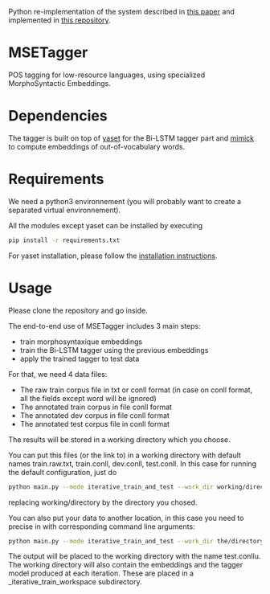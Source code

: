 Python re-implementation of the system described in [this paper](https://hal.archives-ouvertes.fr/LIMSI/hal-01793092v1) and implemented in [this repository](https://github.com/a-tsioh/MSETagger).

# MSETagger
POS tagging for low-resource languages, using specialized MorphoSyntactic Embeddings.

# Dependencies

The tagger is built on top of [yaset](https://github.com/jtourille/yaset) for the Bi-LSTM tagger part and [mimick](https://github.com/yuvalpinter/Mimick) to compute embeddings of out-of-vocabulary words.

# Requirements

We need a python3 environnement (you will probably want to create a separated virtual environnement).

All the modules except yaset can be installed by executing
```bash
pip install -r requirements.txt
```

For yaset installation, please follow the [installation instructions](https://jtourille.github.io/yaset/).

# Usage

Please clone the repository and go inside.

The end-to-end use of MSETagger includes 3 main steps:

* train morphosyntaxique embeddings
* train the Bi-LSTM tagger using the previous embeddings
* apply the trained tagger to test data

For that, we need 4 data files:

* The raw train corpus file in txt or conll format (in case on conll format, all the fields except word will be ignored)
* The annotated train corpus in file conll format
* The annotated dev corpus in file conll format
* The annotated test corpus file in conll format

The results will be stored in a working directory which you choose.

You can put this files (or the link to) in a working directory with default names train.raw.txt, train.conll, dev.conll, test.conll. In this case for running the default configuration, just do 
```bash
python main.py --mode iterative_train_and_test --work_dir working/directory
```
replacing working/directory by the directory you chosed.

You can also put your data to another location, in this case you need to precise in with corresponding command line arguments:
```bash
python main.py --mode iterative_train_and_test --work_dir the/directory/where/to/write/results --raw_data path/to/raw/train/data --train_data path/to/annotated/train/data --dev_data path/to/annotated/dev/data --gold_data path/to/annotated/test/data 
```
The output will be placed to the working directory with the name test.conllu. The working directory will also contain the embeddings and the tagger model produced at each iteration. These are placed in a _iterative_train_workspace subdirectory.


